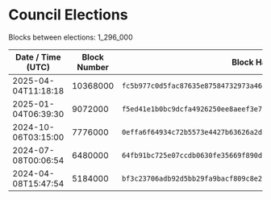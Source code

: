 # Council Elections

Blocks between elections: 1_296_000

| Date / Time (UTC)   | Block Number | Block Hash                                                         | Previous Block Hash                                                |
| ------------------- | ------------ | ------------------------------------------------------------------ | ------------------------------------------------------------------ |
| 2025-04-04T11:18:18 | 10368000     | `fc5b977c0d5fac87635e87584732973a46bfa69fed173991e4073c8b49b216cd` | `4bc09a49570900f80a1a73706f36f7df9398e4ee9ebf065445aa7ec8fa124c43` |
| 2025-01-04T06:39:30 | 9072000      | `f5ed41e1b0bc9dcfa4926250ee8aeef3e7d498b4c884589d3c570820d45c35ee` | `1b983f5466bdf8675ddace127e48f809ea899246cb99d7a78d067d4a7e1de27d` |
| 2024-10-06T03:15:00 | 7776000      | `0effa6f64934c72b5573e4427b63626a2d4d9387ce20ffd45a235996b03a3dc2` | `72ae7b8bd1e828cfaf7359da593a92d6832136f2bf30ca530a35957ea1fe2617` |
| 2024-07-08T00:06:54 | 6480000      | `64fb91bc725e07ccdb0630fe35669f890d9214b77f6f74ef802be9c25891f0ee` | `1838b600a3142a374b43c5bec8632df6b469ab9fb84fc4f53bddfbb9e4484654` |
| 2024-04-08T15:47:54 | 5184000      | `bf3c23706adb92d5bb29fa9bacf809c8e2ebaf483279dd865b37c43f7a43648b` | `3995cd7d5a43ddfd3dac63ca388fd134a4f484484e6edeb8f8f7537d7dbcbbd8` |
